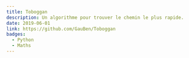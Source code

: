```yaml
---
title: Toboggan
description: Un algorithme pour trouver le chemin le plus rapide.
date: 2019-06-01
link: https://github.com/GauBen/Toboggan
badges:
  - Python
  - Maths
---
```

